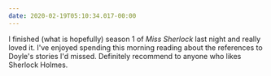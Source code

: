 ```yaml
---
date: 2020-02-19T05:10:34.017-00:00
---
```

I finished (what is hopefully) season 1 of _Miss Sherlock_ last night and really loved it. I've enjoyed spending this morning reading about the references to Doyle's stories I'd missed. Definitely recommend to anyone who likes Sherlock Holmes.
